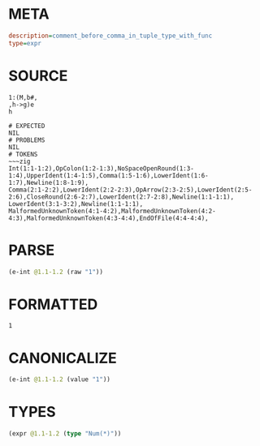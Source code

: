 # META
~~~ini
description=comment_before_comma_in_tuple_type_with_func
type=expr
~~~
# SOURCE
~~~roc
1:(M,b#,
,h->g)e
h
~~~
~~~
# EXPECTED
NIL
# PROBLEMS
NIL
# TOKENS
~~~zig
Int(1:1-1:2),OpColon(1:2-1:3),NoSpaceOpenRound(1:3-1:4),UpperIdent(1:4-1:5),Comma(1:5-1:6),LowerIdent(1:6-1:7),Newline(1:8-1:9),
Comma(2:1-2:2),LowerIdent(2:2-2:3),OpArrow(2:3-2:5),LowerIdent(2:5-2:6),CloseRound(2:6-2:7),LowerIdent(2:7-2:8),Newline(1:1-1:1),
LowerIdent(3:1-3:2),Newline(1:1-1:1),
MalformedUnknownToken(4:1-4:2),MalformedUnknownToken(4:2-4:3),MalformedUnknownToken(4:3-4:4),EndOfFile(4:4-4:4),
~~~
# PARSE
~~~clojure
(e-int @1.1-1.2 (raw "1"))
~~~
# FORMATTED
~~~roc
1
~~~
# CANONICALIZE
~~~clojure
(e-int @1.1-1.2 (value "1"))
~~~
# TYPES
~~~clojure
(expr @1.1-1.2 (type "Num(*)"))
~~~
